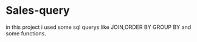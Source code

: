 # Sales-query
in this project i used some sql querys like JOIN,ORDER BY GROUP BY and some functions.

